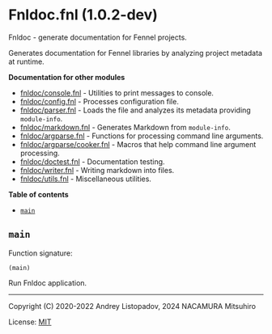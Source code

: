 # Fnldoc.fnl (1.0.2-dev)
Fnldoc - generate documentation for Fennel projects.

Generates documentation for Fennel libraries by analyzing project
metadata at runtime.

**Documentation for other modules**

- [fnldoc/console.fnl](./fnldoc/console.md) - Utilities to print messages to console.
- [fnldoc/config.fnl](./fnldoc/config.md) - Processes configuration file.
- [fnldoc/parser.fnl](./fnldoc/parser.md) - Loads the file and analyzes its metadata providing `module-info`.
- [fnldoc/markdown.fnl](./fnldoc/markdown.md) - Generates Markdown from `module-info`.
- [fnldoc/argparse.fnl](./fnldoc/argparse.md) - Functions for processing command line arguments.
- [fnldoc/argparse/cooker.fnl](./fnldoc/argparse/cooker.md) - Macros that help command line argument processing.
- [fnldoc/doctest.fnl](./fnldoc/doctest.md) - Documentation testing.
- [fnldoc/writer.fnl](./fnldoc/writer.md) - Writing markdown into files.
- [fnldoc/utils.fnl](./fnldoc/utils.md) - Miscellaneous utilities.

**Table of contents**

- [`main`](#main)

## `main`
Function signature:

```
(main)
```

Run Fnldoc application.


---

Copyright (C) 2020-2022 Andrey Listopadov, 2024 NACAMURA Mitsuhiro

License: [MIT](https://git.sr.ht/~m15a/fnldoc/tree/main/item/LICENSE)


<!-- Generated with Fnldoc 1.0.2-dev
     https://sr.ht/~m15a/fnldoc/ -->
